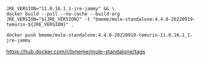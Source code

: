 
```
JRE_VERSION="11.0.16.1_1-jre-jammy" && \
docker build --pull --no-cache --build-arg JRE_VERSION="${JRE_VERSION}" -t "bmeme/mule-standalone:4.4.0-20220919-temurin-${JRE_VERSION}" .
```

```
docker push bmeme/mule-standalone:4.4.0-20220919-temurin-11.0.16.1_1-jre-jammy
```

https://hub.docker.com/r/bmeme/mule-standalone/tags


